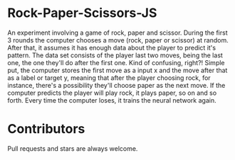 # Rock-Paper-Scissors-JS

An experiment involving a game of rock, paper and scissor. During the first 3 rounds the computer chooses a move (rock, paper or scissor) at random. After that, it assumes it has enough data about the player to predict it's pattern. The data set consists of the player last two moves, being the last one, the one they'll do after the first one. Kind of confusing, right?! Simple put, the computer stores the first move as a input x and the move after that as a label or target y, meaning that after the player choosing rock, for instance, there's a possibility they'll choose paper as the next move. If the computer predicts the player will play rock, it plays paper, so on and so forth. Every time the computer loses, it trains the neural network again.


# Contributors

Pull requests and stars are always welcome.
